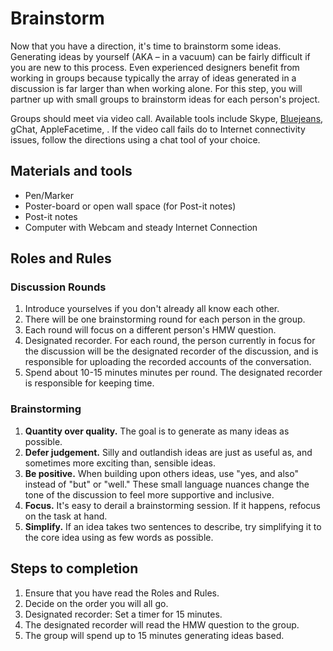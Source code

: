 # Brainstorm

Now that you have a direction, it's time to brainstorm some ideas. Generating ideas by yourself \(AKA – in a vacuum\) can be fairly difficult if you are new to this process. Even experienced designers benefit from working in groups because typically the array of ideas generated in a discussion is far larger than when working alone. For this step, you will partner up with small groups to brainstorm ideas for each person's project.

Groups should meet via video call. Available tools include Skype, [Bluejeans](https://pennstate.bluejeans.com/scheduling/), gChat, AppleFacetime, . If the video call fails do to Internet connectivity issues, follow the directions using a chat tool of your choice.

## Materials and tools

* Pen/Marker
* Poster-board or open wall space \(for Post-it notes\)
* Post-it notes
* Computer with Webcam and steady Internet Connection

## **Roles and Rules**

### Discussion Rounds

1. Introduce yourselves if you don't already all know each other.
2. There will be one brainstorming round for each person in the group.
3. Each round will focus on a different person's HMW question.
4. Designated recorder. For each round, the person currently in focus for the discussion will be the designated recorder of the discussion, and is responsible for uploading the recorded accounts of the conversation.
5. Spend about 10-15 minutes minutes per round. The designated recorder is responsible for keeping time.

### Brainstorming

1. **Quantity over quality.** The goal is to generate as many ideas as possible.
2. **Defer judgement.** Silly and outlandish ideas are just as useful as, and sometimes more exciting than, sensible ideas.
3. **Be positive.** When building upon others ideas, use "yes, and also" instead of "but" or "well." These small language nuances change the tone of the discussion to feel more supportive and inclusive.
4. **Focus.** It's easy to derail a brainstorming session. If it happens, refocus on the task at hand.
5. **Simplify.** If an idea takes two sentences to describe, try simplifying it to the core idea using as few words as possible.

## Steps to completion

1. Ensure that you have read the Roles and Rules.
2. Decide on the order you will all go. 
3. Designated recorder: Set a timer for 15 minutes. 
4. The designated recorder will read the HMW question to the group.
5. The group will spend up to 15 minutes generating ideas based.



